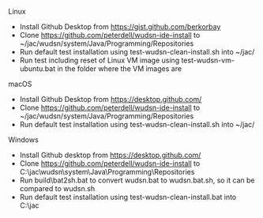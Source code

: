 Linux
- Install Github Desktop from https://gist.github.com/berkorbay
- Clone https://github.com/peterdell/wudsn-ide-install to ~/jac/wudsn/system/Java/Programming/Repositories
- Run default test installation using test-wudsn-clean-install.sh into ~/jac/
- Run test including reset of Linux VM image using test-wudsn-vm-ubuntu.bat in the folder where the VM images are

macOS
- Install Github Desktop from https://desktop.github.com/
- Clone https://github.com/peterdell/wudsn-ide-install to ~/jac/wudsn/system/Java/Programming/Repositories
- Run default test installation using test-wudsn-clean-install.sh into ~/jac/

Windows
- Install Github desktop from https://desktop.github.com/
- Clone https://github.com/peterdell/wudsn-ide-install to C:\jac\wudsn\system\Java\Programming\Repositories
- Run build\bat2sh.bat to convert wudsn.bat to wudsn.bat.sh, so it can be compared to wudsn.sh
- Run default test installation using test-wudsn-clean-install.bat into C:\jac

